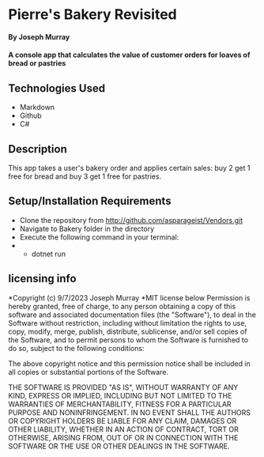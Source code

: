 # Pierre's Bakery Revisited

#### By Joseph Murray

#### A console app that calculates the value of customer orders for loaves of bread or pastries

## Technologies Used

- Markdown
- Github
- C#

## Description

This app takes a user's bakery order and applies certain sales: buy 2 get 1 free for bread and buy 3 get 1 free for pastries.

## Setup/Installation Requirements

- Clone the repository from http://github.com/asparageist/Vendors.git
- Navigate to Bakery folder in the directory
- Execute the following command in your terminal:
- - dotnet run

## licensing info

*Copyright (c) 9/7/2023 Joseph Murray
*MIT license below
Permission is hereby granted, free of charge, to any person obtaining a copy
of this software and associated documentation files (the "Software"), to deal
in the Software without restriction, including without limitation the rights
to use, copy, modify, merge, publish, distribute, sublicense, and/or sell
copies of the Software, and to permit persons to whom the Software is
furnished to do so, subject to the following conditions:

The above copyright notice and this permission notice shall be included in all
copies or substantial portions of the Software.

THE SOFTWARE IS PROVIDED "AS IS", WITHOUT WARRANTY OF ANY KIND, EXPRESS OR
IMPLIED, INCLUDING BUT NOT LIMITED TO THE WARRANTIES OF MERCHANTABILITY,
FITNESS FOR A PARTICULAR PURPOSE AND NONINFRINGEMENT. IN NO EVENT SHALL THE
AUTHORS OR COPYRIGHT HOLDERS BE LIABLE FOR ANY CLAIM, DAMAGES OR OTHER
LIABILITY, WHETHER IN AN ACTION OF CONTRACT, TORT OR OTHERWISE, ARISING FROM,
OUT OF OR IN CONNECTION WITH THE SOFTWARE OR THE USE OR OTHER DEALINGS IN THE
SOFTWARE.
